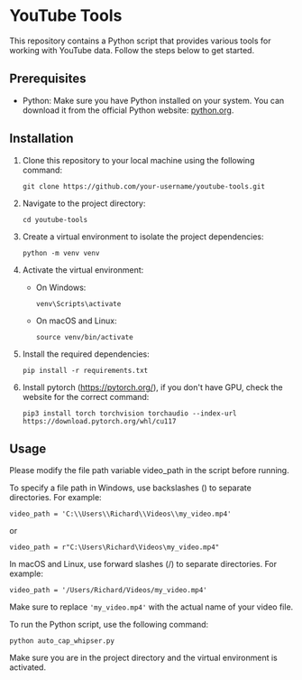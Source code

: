 # YouTube Tools

This repository contains a Python script that provides various tools for working with YouTube data. Follow the steps below to get started.

## Prerequisites

- Python: Make sure you have Python installed on your system. You can download it from the official Python website: [python.org](https://www.python.org/downloads/).

## Installation

1. Clone this repository to your local machine using the following command:

    ```shell
    git clone https://github.com/your-username/youtube-tools.git
    ```

2. Navigate to the project directory:

    ```shell
    cd youtube-tools
    ```

3. Create a virtual environment to isolate the project dependencies:

    ```shell
    python -m venv venv
    ```

4. Activate the virtual environment:

    - On Windows:

      ```shell
      venv\Scripts\activate
      ```

    - On macOS and Linux:

      ```shell
      source venv/bin/activate
      ```

5. Install the required dependencies:

    ```shell
    pip install -r requirements.txt
    ```

5. Install pytorch (https://pytorch.org/), if you don't have GPU, check the website for the correct command:

    ```shell
    pip3 install torch torchvision torchaudio --index-url https://download.pytorch.org/whl/cu117
    ```

## Usage

Please modify the file path variable video_path in the script before running.

To specify a file path in Windows, use backslashes (\) to separate directories. For example:

```shell
video_path = 'C:\\Users\\Richard\\Videos\\my_video.mp4'
```
or

```shell
video_path = r"C:\Users\Richard\Videos\my_video.mp4"
```

In macOS and Linux, use forward slashes (/) to separate directories. For example:

```shell
video_path = '/Users/Richard/Videos/my_video.mp4'
```

Make sure to replace `'my_video.mp4'` with the actual name of your video file.

To run the Python script, use the following command:

```shell
python auto_cap_whipser.py
```

Make sure you are in the project directory and the virtual environment is activated.
